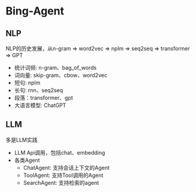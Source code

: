 # Bing-Agent

## NLP

NLP的历史发展，从n-gram => word2vec => nplm => seq2seq => transformer => GPT

- 统计词频: n-gram、bag_of_words
- 词向量: skip-gram、cbow、word2vec
- 短句: nplm
- 长句: rnn、seq2seq
- 段落：transformer、gpt
- 大语言模型: ChatGPT

## LLM

多是LLM实践

- LLM Api调用，包括chat、embedding
- 各类Agent
    * ChatAgent: 支持会话上下文的Agent
    * ToolAgent: 支持Tool调用的Agent
    * SearchAgent: 支持检索的agent
